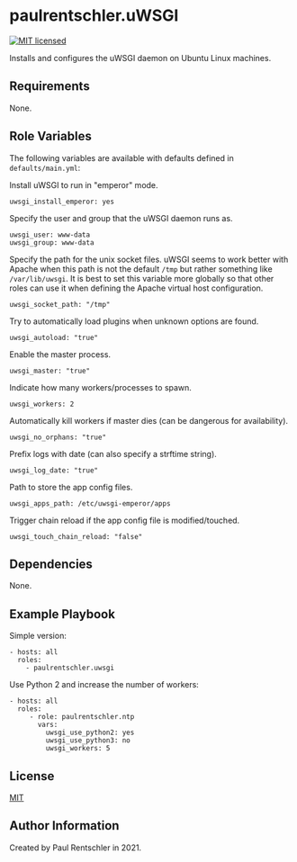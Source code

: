 paulrentschler.uWSGI
====================

[![MIT licensed][mit-badge]][mit-link]

Installs and configures the uWSGI daemon on Ubuntu Linux machines.

Requirements
------------

None.


Role Variables
--------------

The following variables are available with defaults defined in `defaults/main.yml`:

Install uWSGI to run in "emperor" mode.

    uwsgi_install_emperor: yes


Specify the user and group that the uWSGI daemon runs as.

    uwsgi_user: www-data
    uwsgi_group: www-data


Specify the path for the unix socket files. uWSGI seems to work better with Apache when this path is not the default `/tmp` but rather something like `/var/lib/uwsgi`. It is best to set this variable more globally so that other roles can use it when defining the Apache virtual host configuration.

    uwsgi_socket_path: "/tmp"

Try to automatically load plugins when unknown options are found.

    uwsgi_autoload: "true"

Enable the master process.

    uwsgi_master: "true"

Indicate how many workers/processes to spawn.

    uwsgi_workers: 2

Automatically kill workers if master dies (can be dangerous for availability).

    uwsgi_no_orphans: "true"

Prefix logs with date (can also specify a strftime string).

    uwsgi_log_date: "true"

Path to store the app config files.

    uwsgi_apps_path: /etc/uwsgi-emperor/apps

Trigger chain reload if the app config file is modified/touched.

    uwsgi_touch_chain_reload: "false"


Dependencies
------------

None.


Example Playbook
----------------

Simple version:

    - hosts: all
      roles:
        - paulrentschler.uwsgi


Use Python 2 and increase the number of workers:

    - hosts: all
      roles:
         - role: paulrentschler.ntp
           vars:
             uwsgi_use_python2: yes
             uwsgi_use_python3: no
             uwsgi_workers: 5


License
-------

[MIT][mit-link]


Author Information
------------------

Created by Paul Rentschler in 2021.


[mit-badge]: https://img.shields.io/badge/license-MIT-blue.svg
[mit-link]: https://github.com/paulrentschler/ansible-role-uwsgi/blob/master/LICENSE
